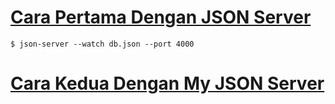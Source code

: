 # [Cara Pertama Dengan JSON Server](https://github.com/typicode/json-server)

`$ json-server --watch db.json --port 4000`

# [Cara Kedua Dengan My JSON Server](https://my-json-server.typicode.com/)
